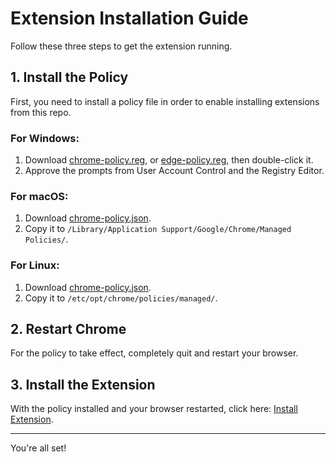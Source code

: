 # Extension Installation Guide

Follow these three steps to get the extension running.

## 1. Install the Policy

First, you need to install a policy file in order to enable installing extensions from this repo.

### For Windows:

1. Download [chrome-policy.reg](./policy/chrome-policy.reg), or [edge-policy.reg](./policy/edge-policy.reg), then double-click it.
2. Approve the prompts from User Account Control and the Registry Editor.

### For macOS:

1. Download [chrome-policy.json](./policy/chrome-policy.json).
2. Copy it to `/Library/Application Support/Google/Chrome/Managed Policies/`.

### For Linux:

1. Download [chrome-policy.json](./policy/chrome-policy.json).
2. Copy it to `/etc/opt/chrome/policies/managed/`.

## 2. Restart Chrome

For the policy to take effect, completely quit and restart your browser.

## 3. Install the Extension

With the policy installed and your browser restarted, click here: [Install Extension](https://trmdi.github.io/mindfulness-bell/extension.crx).

---

You're all set!
